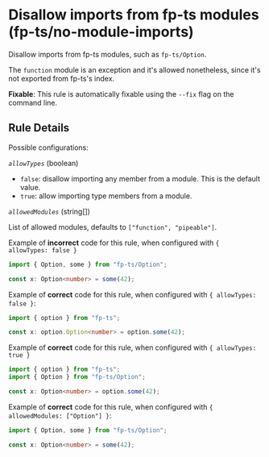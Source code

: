 # Disallow imports from fp-ts modules (fp-ts/no-module-imports)

Disallow imports from fp-ts modules, such as `fp-ts/Option`.

The `function` module is an exception and it's allowed nonetheless, since it's
not exported from fp-ts's index.

**Fixable**: This rule is automatically fixable using the `--fix` flag on the
command line.

## Rule Details

Possible configurations:

_`allowTypes`_ (boolean)

- `false`: disallow importing any member from a module. This is the default
  value.
- `true`: allow importing type members from a module.

_`allowedModules`_ (string[])

List of allowed modules, defaults to `["function", "pipeable"]`.

Example of **incorrect** code for this rule, when configured with
`{ allowTypes: false }`

```ts
import { Option, some } from "fp-ts/Option";

const x: Option<number> = some(42);
```

Example of **correct** code for this rule, when configured with
`{ allowTypes: false }`:

```ts
import { option } from "fp-ts";

const x: option.Option<number> = option.some(42);
```

Example of **correct** code for this rule, when configured with
`{ allowTypes: true }`

```ts
import { option } from "fp-ts";
import { Option } from "fp-ts/Option";

const x: Option<number> = option.some(42);
```

Example of **correct** code for this rule, when configured with
`{ allowedModules: ["Option"] }`:

```ts
import { Option, some } from "fp-ts/Option";

const x: Option<number> = some(42);
```
